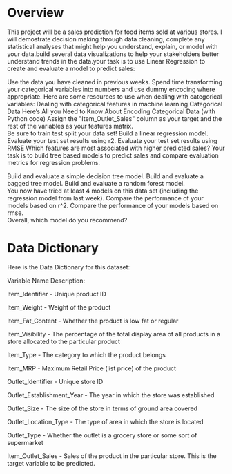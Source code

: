 # Overview

This project will be a sales prediction for food items sold at various stores. I will demostrate decision making through data cleaning, complete any statistical analyses that might help you understand, explain, or model with your data.build several data visualizations to help your stakeholders better understand trends in the data.your task is to use Linear Regression to create and evaluate a model to predict sales:

Use the data you have cleaned in previous weeks. 
Spend time transforming your categorical variables into numbers and use dummy encoding where appropriate.
Here are some resources to use when dealing with categorical variables:
Dealing with categorical features in machine learning
Categorical Data
Here’s All you Need to Know About Encoding Categorical Data (with Python code)
Assign the "Item_Outlet_Sales" column as your target and the rest of the variables as your features matrix.  
Be sure to train test split your data set!
Build a linear regression model.
Evaluate your test set results using r2.
Evaluate your test set results using RMSE
Which features are most associated with higher predicted sales?
Your task is to build tree based models to predict sales and compare evaluation metrics for regression problems.  

Build and evaluate a simple decision tree model.
Build and evaluate a bagged tree model.
Build and evaluate a random forest model.  
You now have tried at least 4 models on this data set (including the regression model from last week).  Compare the performance of your models based on r^2.
Compare the performance of your models based on rmse.  
Overall, which model do you recommend?


# Data Dictionary

Here is the Data Dictionary for this dataset:

Variable Name	Description:

Item_Identifier	- Unique product ID

Item_Weight - Weight of the product

Item_Fat_Content - Whether the product is low fat or regular

Item_Visibility - The percentage of the total display area of all products in a store allocated to the particular product

Item_Type - The category to which the product belongs

Item_MRP - Maximum Retail Price (list price) of the product

Outlet_Identifier - Unique store ID

Outlet_Establishment_Year - The year in which the store was established

Outlet_Size - The size of the store in terms of ground area covered

Outlet_Location_Type - The type of area in which the store is located

Outlet_Type - Whether the outlet is a grocery store or some sort of supermarket

Item_Outlet_Sales - Sales of the product in the particular store. This is the target variable to be predicted.
